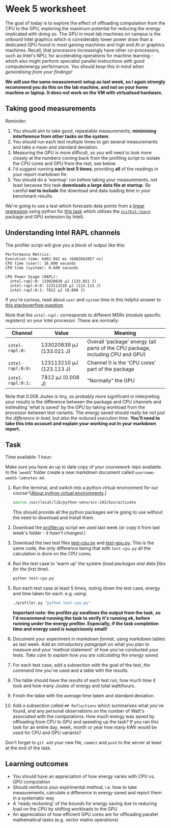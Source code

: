 # Week 5 worksheet
The goal of today is to explore the effect of offloading computation from the CPU to the GPU, exploring the maximum potential for reducing the energy implicated with doing so.  The GPU in most lab machines on campus is the onboard Intel graphics which is considerably lower power draw than a dedicated GPU found in most gaming machines and high end AI or graphics machines.  Recall, that processors increasingly have other co-processors, such as Intel's NPU, for accelerating operations for machine learning - which also might perform specialist parallel instructions with good compute/energy performance.  *You should keep this in mind when generalising from your findings!*

**We will use the same measurement setup as last week, so I again strongly recommend you do this on the lab machine, and not on your home machine or laptop.  It does not work on the VM with virtualised hardware.**

## Taking good measurements

Reminder:

1. You should aim to take good, repeatable measurements, **minimising interference from other tasks on the system**.
2. You should run each test multiple times to get several measurements and take a mean and standard deviation.
3. Measuring the GPU is more difficult, so you will need to look more closely at the numbers coming back from the profiling script to isolate the CPU cores and GPU from the rest, see below.
4. I'd suggest running **each test 5 times**, providing **all** of the readings in your report markdown fie.
5. You should do a 'warmup' run before taking your measurements, not least because this task **downloads a large data file at startup**.  Be careful **not to include** the download and data loading time in your benchmark results.

We're going to use a test which forecasts data points from a [linear regression](https://www.geeksforgeeks.org/ml-linear-regression/) using python for [this task](https://uxlfoundation.github.io/scikit-learn-intelex/latest/samples/linear_regression.html) which utilises the [`scitkit-learn`](https://scikit-learn.org/stable/) package and GPU extension by Intel).

## Understanding Intel RAPL channels

The profiler script will give you a block of output like this:

```
Performance Metrics:
Execution time: 6402.042 ms (6402042057 ns)
CPU time (user): 16.690 seconds
CPU time (system): 0.680 seconds

CPU Power Usage (RAPL):
  intel-rapl:0: 133020839 µJ (133.021 J)
  intel-rapl:0:0: 123113210 µJ (123.113 J)
  intel-rapl:0:1: 7812 µJ (0.008 J)
```

If you're curious, read about `user` and `system` time in this helpful answer to [this stackoverflow question](https://stackoverflow.com/questions/556405/what-do-real-user-and-sys-mean-in-the-output-of-time1).

Note that the `intel-rapl:` corresponds to different MSRs (module specific registers) on your Intel processor.  These are normally:

Channel | Value | Meaning
----|----|----
`intel-rapl:0:`| 133020839 µJ (133.021 J)| Overall 'package' energy (all parts of the CPU package, including CPU and GPU)
`intel-rapl:0:0:` | 123113210 µJ (123.113 J) | Channel 0 is the 'CPU cores' part of the package
`intel-rapl:0:1:` | 7812 µJ (0.008 J) | "Normally" the GPU

Note that 0.008 Joules is tiny, so probably more significant in interpreting your results is the difference between the package and CPU channels and estimating 'what is saved' by the GPU by taking workload from the processor between test variants. The energy saved should really be *not just the difference in load*, but *also the reduced execution time*.  **You'll need to take this into account and explain your working out in your markdown report.**

## Task

Time available: 1 hour:

Make sure you have an up to date copy of your coursework repo available.  In the '`week5`' folder create a new markdown document called `username-week5-labnotes.md`.

1. Run the terminal, and switch into a python virtual environment for our course^[[About python virtual environments](https://packaging.python.org/en/latest/guides/installing-using-pip-and-virtual-environments/#create-and-use-virtual-environments).]

	```bash
	source /usr/local/lib/python-venv/scc-243/bin/activate
	```
	
	This should provide all the python packages we're going to use without the need to download and install them.
	
2. Download the [profiler.py](../week4/profiler.py) script we used last week (or copy it from last week's folder - *it hasn't changed*.)

3. Download the two test files [test-cpu.py](test-cpu.py) and [test-gpu.py](test-gpu.py).  This is the same code, the only difference being that with `test-cpu.py` all the calculation is done on the CPU cores.

4. Run the test case to 'warm up' the system (*load packages and data files for the first time*).

	```bash
	python test-cpu.py
	```
	
5. Run each test case at least 5 times, noting down the test case, energy and time taken for each.  e.g. using:

	```bash
	./profiler.py "python test-cpu.py"
	```
	**Important note: the profiler.py swallows the output from the task, so I'd recommend running the task to verify it's running ok, before running under the energy profiler.  Especially, if the task completion time and energy used is suspiciously small!**

6. Document your experiment *in markdown format*, using markdown tables as last week.  Add an *introductory paragraph* on what you plan to measure and your 'method statement' of how you've conducted your tests.  *Take care to explain how you are calculating the energy saved.*
5. For each test case, add a subsection with the goal of the test, *the command line* you've used and a table with the results.
6. The table should have the results of each test run, how much time it took and how many Joules of energy and total watt/hours.
7. Finish the table with the average time taken and standard deviation.
8. Add a subsection called `## Reflections` which summarises what you've found, and any personal observations on the number of Watt's associated with the computations.  How much energy was saved by offloading from CPU to GPU and speeding up the task?  If you ran this task for an entire day, week, month or year how many kWh would be used for CPU and GPU variants?

Don't forget to `git add` your new file, `commit` and `push` to the server at least at the end of the task.

## Learning outcomes
* You should have an appreciation of how energy varies with CPU vs. GPU computation
* Should reinforce your expirimental method, i.e. how to take measurements, calculate a difference in energy saved and report them in a systematic way
* A 'ready reckoning' of the bounds for energy saving due to reducing load on the CPU by shifting workloads to the GPU
* An appreciation of how efficient GPU cores are for offloading parallel mathematical tasks (e.g. vector matrix operations)

<!-- ## Going further

* [https://pawseysc.github.io/sc20-gpu-offloading/](https://pawseysc.github.io/sc20-gpu-offloading/) -->